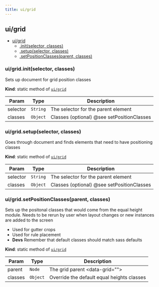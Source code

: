 ```yaml
---
title: ui/grid
---
```


<a name="module_ui/grid"></a>

## ui/grid

* [ui/grid](#module_ui/grid)
    * [.init(selector, classes)](#module_ui/grid.init)
    * [.setup(selector, classes)](#module_ui/grid.setup)
    * [.setPositionClasses(parent, classes)](#module_ui/grid.setPositionClasses)

<a name="module_ui/grid.init"></a>

### ui/grid.init(selector, classes)
Sets up document for grid position classes

**Kind**: static method of [<code>ui/grid</code>](#module_ui/grid)  

| Param | Type | Description |
| --- | --- | --- |
| selector | <code>String</code> | The selector for the parent element |
| classes | <code>Object</code> | Classes (optional) @see setPositionClasses |

<a name="module_ui/grid.setup"></a>

### ui/grid.setup(selector, classes)
Goes through document and finds elements that need to have positioning classes

**Kind**: static method of [<code>ui/grid</code>](#module_ui/grid)  

| Param | Type | Description |
| --- | --- | --- |
| selector | <code>String</code> | The selector for the parent element |
| classes | <code>Object</code> | Classes (optional) @see setPositionClasses |

<a name="module_ui/grid.setPositionClasses"></a>

### ui/grid.setPositionClasses(parent, classes)
Sets up the positonal classes that would come from the equal
  height module. Needs to be rerun by user when layout changes
  or new instances are added to the screen
  - Used for gutter crops
  - Used for rule placement
  - **Devs** Remember that default classes should match sass defaults

**Kind**: static method of [<code>ui/grid</code>](#module_ui/grid)  

| Param | Type | Description |
| --- | --- | --- |
| parent | <code>Node</code> | The grid parent <data-grid=""> |
| classes | <code>Object</code> | Override the default equal heights classes |


  